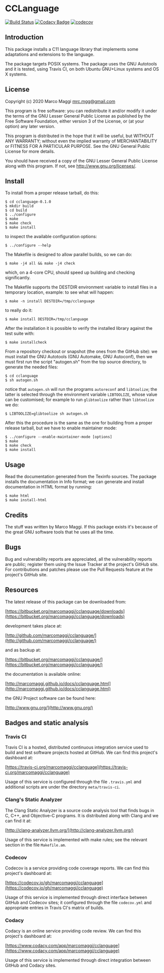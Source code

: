 # CCLanguage

[![Build Status](https://travis-ci.org/marcomaggi/cclanguage.svg?branch=master)](https://travis-ci.org/marcomaggi/cclanguage)
[![Codacy Badge](https://api.codacy.com/project/badge/Grade/6faa0b600ca148b2ba288dfa46438da1)](https://www.codacy.com/app/marcomaggi/cclanguage?utm_source=github.com&amp;utm_medium=referral&amp;utm_content=marcomaggi/cclanguage&amp;utm_campaign=Badge_Grade)
[![codecov](https://codecov.io/gh/marcomaggi/cclanguage/branch/master/graph/badge.svg)](https://codecov.io/gh/marcomaggi/cclanguage)


## Introduction

This  package  installs a  C11  language  library that  implements  some
adaptations and extensions to the language.

The package targets  POSIX systems.  The package uses  the GNU Autotools
and it is tested, using Travis  CI, on both Ubuntu GNU+Linux systems and
OS X systems.


## License

Copyright (c) 2020 Marco Maggi <mrc.mgg@gmail.com>

This program is free software: you  can redistribute it and/or modify it
under the terms of the GNU Lesser General Public License as published by
the Free  Software Foundation, either version  3 of the License,  or (at
your option) any later version.

This program  is distributed  in the  hope that it  will be  useful, but
WITHOUT   ANY   WARRANTY;  without   even   the   implied  warranty   of
MERCHANTABILITY  or  FITNESS FOR  A  PARTICULAR  PURPOSE.  See  the  GNU
General Public License for more details.

You should have received a copy of the GNU Lesser General Public License
along with this program.  If not, see <http://www.gnu.org/licenses/>.


## Install

To install from a proper release tarball, do this:

```
$ cd cclanguage-0.1.0
$ mkdir build
$ cd build
$ ../configure
$ make
$ make check
$ make install
```

to inspect the available configuration options:

```
$ ../configure --help
```

The Makefile is designed to allow parallel builds, so we can do:

```
$ make -j4 all && make -j4 check
```

which,  on  a  4-core  CPU,   should  speed  up  building  and  checking
significantly.

The Makefile supports the DESTDIR  environment variable to install files
in a temporary location, example: to see what will happen:

```
$ make -n install DESTDIR=/tmp/cclanguage
```

to really do it:

```
$ make install DESTDIR=/tmp/cclanguage
```

After the  installation it is  possible to verify the  installed library
against the test suite with:

```
$ make installcheck
```

From a repository checkout or snapshot  (the ones from the GitHub site):
we must install the GNU Autotools  (GNU Automake, GNU Autoconf), then we
must first run the script "autogen.sh" from the top source directory, to
generate the needed files:

```
$ cd cclanguage
$ sh autogen.sh

```

notice  that  `autogen.sh`  will   run  the  programs  `autoreconf`  and
`libtoolize`; the  latter is  selected through the  environment variable
`LIBTOOLIZE`,  whose  value  can  be  customised;  for  example  to  run
`glibtoolize` rather than `libtoolize` we do:

```
$ LIBTOOLIZE=glibtoolize sh autogen.sh
```

After this  the procedure  is the same  as the one  for building  from a
proper release tarball, but we have to enable maintainer mode:

```
$ ../configure --enable-maintainer-mode [options]
$ make
$ make check
$ make install
```

## Usage

Read the documentation generated from  the Texinfo sources.  The package
installs the documentation  in Info format; we can  generate and install
documentation in HTML format by running:

```
$ make html
$ make install-html
```

## Credits

The  stuff was  written by  Marco Maggi.   If this  package exists  it's
because of the great GNU software tools that he uses all the time.


## Bugs

Bug  and vulnerability  reports are  appreciated, all  the vulnerability
reports  are  public; register  them  using  the  Issue Tracker  at  the
project's GitHub  site.  For  contributions and  patches please  use the
Pull Requests feature at the project's GitHub site.


## Resources

The latest release of this package can be downloaded from:

[https://bitbucket.org/marcomaggi/cclanguage/downloads](https://bitbucket.org/marcomaggi/cclanguage/downloads)

development takes place at:

[http://github.com/marcomaggi/cclanguage/](http://github.com/marcomaggi/cclanguage/)

and as backup at:

[https://bitbucket.org/marcomaggi/cclanguage/](https://bitbucket.org/marcomaggi/cclanguage/)

the documentation is available online:

[http://marcomaggi.github.io/docs/cclanguage.html](http://marcomaggi.github.io/docs/cclanguage.html)

the GNU Project software can be found here:

[http://www.gnu.org/](http://www.gnu.org/)


## Badges and static analysis


### Travis CI

Travis CI is  a hosted, distributed continuous  integration service used
to build and test software projects  hosted at GitHub.  We can find this
project's dashboard at:

[https://travis-ci.org/marcomaggi/cclanguage](https://travis-ci.org/marcomaggi/cclanguage)

Usage of this  service is configured through the  file `.travis.yml` and
additional scripts are under the directory `meta/travis-ci`.


### Clang's Static Analyzer

The Clang Static Analyzer is a source code analysis tool that finds bugs
in C, C++, and Objective-C programs.  It is distributed along with Clang
and we can find it at:

[http://clang-analyzer.llvm.org/](http://clang-analyzer.llvm.org/)

Usage of this  service is implemented with make rules;  see the relevant
section in the file `Makefile.am`.


### Codecov

Codecov is a service providing code  coverage reports.  We can find this
project's dashboard at:

[https://codecov.io/gh/marcomaggi/cclanguage](https://codecov.io/gh/marcomaggi/cclanguage)

Usage of  this service is  implemented through direct  interface between
GitHub and Codecov  sites; it configured through  the file `codecov.yml`
and appropriate entries in Travis CI's matrix of builds.


### Codacy

Codacy is  an online service  providing code  review.  We can  find this
project's dashboard at:

[https://www.codacy.com/app/marcomaggi/cclanguage](https://www.codacy.com/app/marcomaggi/cclanguage)

Usage of this service is  implemented through direct integration between
GitHub and Codacy sites.


